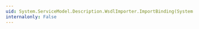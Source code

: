 ```yaml
---
uid: System.ServiceModel.Description.WsdlImporter.ImportBinding(System.Web.Services.Description.Binding)
internalonly: False
---
```


